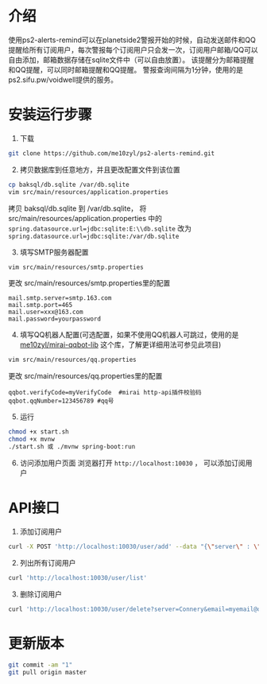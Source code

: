 # 介绍

使用ps2-alerts-remind可以在planetside2警报开始的时候，自动发送邮件和QQ提醒给所有订阅用户，每次警报每个订阅用户只会发一次，订阅用户邮箱/QQ可以自由添加，邮箱数据存储在sqlite文件中（可以自由放置）。
该提醒分为邮箱提醒和QQ提醒，可以同时邮箱提醒和QQ提醒。
警报查询间隔为1分钟，使用的是ps2.sifu.pw/voidwell提供的服务。

# 安装运行步骤

1. 下载
```bash
git clone https://github.com/me10zyl/ps2-alerts-remind.git
```

2. 拷贝数据库到任意地方，并且更改配置文件到该位置
```bash
cp baksql/db.sqlite /var/db.sqlite
vim src/main/resources/application.properties
```
拷贝 baksql/db.sqlite 到 /var/db.sqlite， 将 src/main/resources/application.properties 中的 `spring.datasource.url=jdbc:sqlite:E:\\db.sqlite`
改为 `spring.datasource.url=jdbc:sqlite:/var/db.sqlite`

3. 填写SMTP服务器配置
```bash
vim src/main/resources/smtp.properties
```
更改 src/main/resources/smtp.properties里的配置
```
mail.smtp.server=smtp.163.com
mail.smtp.port=465
mail.user=xxx@163.com
mail.password=yourpassword
```

4. 填写QQ机器人配置(可选配置，如果不使用QQ机器人可跳过，使用的是 [me10zyl/mirai-qqbot-lib](https://github.com/me10zyl/mirai-qqbot-lib) 这个库，了解更详细用法可参见此项目)
```bash
vim src/main/resources/qq.properties
```
更改 src/main/resources/qq.properties里的配置
```
qqbot.verifyCode=myVerifyCode  #mirai http-api插件校验码
qqbot.qqNumber=123456789 #qq号
```

5. 运行
```bash
chmod +x start.sh
chmod +x mvnw
./start.sh 或 ./mvnw spring-boot:run
```

6. 访问添加用户页面
浏览器打开 `http://localhost:10030` ， 可以添加订阅用户

# API接口

1. 添加订阅用户
```bash
curl -X POST 'http://localhost:10030/user/add' --data "{\"server\" : \"Connery\", \"email\" : \"myemail@qq.com\"}"
```
2. 列出所有订阅用户
```bash
curl 'http://localhost:10030/user/list'
```
3. 删除订阅用户
```bash
curl 'http://localhost:10030/user/delete?server=Connery&email=myemail@qq.com'
```

# 更新版本

```bash
git commit -am "1"
git pull origin master
```
